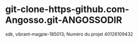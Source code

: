 # git-clone-https-github.com-Angosso.git-ANGOSSODIR
sdk, vibrant-magpie-185013; Numéro du projet 40126109432
